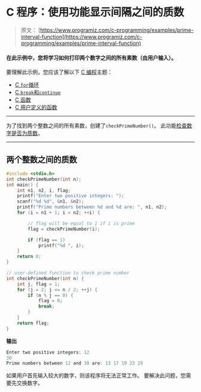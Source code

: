 # C 程序：使用功能显示间隔之间的质数

> 原文： [https://www.programiz.com/c-programming/examples/prime-interval-function](https://www.programiz.com/c-programming/examples/prime-interval-function)

#### 在此示例中，您将学习如何打印两个数字之间的所有素数（由用户输入）。

要理解此示例，您应该了解以下 [C 编程](/c-programming "C tutorial")主题：

*   [C `for`循环](/c-programming/c-for-loop)
*   [C `break`和`continue`](/c-programming/c-break-continue-statement)
*   [C 函数](/c-programming/c-functions)
*   [C 用户定义的函数](/c-programming/c-user-defined-functions)

* * *

为了找到两个整数之间的所有素数，创建了`checkPrimeNumber()`。 此功能[检查数字是否为质数](https://www.programiz.com/c-programming/examples/prime-number)。

* * *

## 两个整数之间的质数

```c
#include <stdio.h>
int checkPrimeNumber(int n);
int main() {
    int n1, n2, i, flag;
    printf("Enter two positive integers: ");
    scanf("%d %d", &n1, &n2);
    printf("Prime numbers between %d and %d are: ", n1, n2);
    for (i = n1 + 1; i < n2; ++i) {

        // flag will be equal to 1 if i is prime
        flag = checkPrimeNumber(i);

        if (flag == 1)
            printf("%d ", i);
    }
    return 0;
}

// user-defined function to check prime number
int checkPrimeNumber(int n) {
    int j, flag = 1;
    for (j = 2; j <= n / 2; ++j) {
        if (n % j == 0) {
            flag = 0;
            break;
        }
    }
    return flag;
} 
```

**输出**

```c
Enter two positive integers: 12
30
Prime numbers between 12 and 30 are: 13 17 19 23 29 
```

如果用户首先输入较大的数字，则该程序将无法正常工作。 要解决此问题，您需要先交换数字。